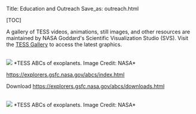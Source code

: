 Title: Education and Outreach
Save_as: outreach.html

[TOC]

A gallery of TESS videos, animations, still images, and other resources are maintained by NASA Goddard's Scientific Visualization Studio (SVS). Visit the [TESS Gallery](https://svs.gsfc.nasa.gov/Gallery/TESS.html) to access the latest graphics.





<br/>
<img class="img-responsive" style="max-width:80%;" src="images/tess-abc.png">
*TESS ABCs of exoplanets. Image Credit: NASA*
<br/>



https://explorers.gsfc.nasa.gov/abcs/index.html 


Download
https://explorers.gsfc.nasa.gov/abcs/downloads.html




<br/>
<img class="img-responsive" style="max-width:80%;" src="images/tess-poster.png">
*TESS ABCs of exoplanets. Image Credit: NASA*
<br/>

